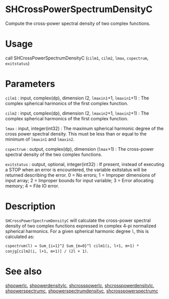 # SHCrossPowerSpectrumDensityC

Compute the cross-power spectral density of two complex functions.

# Usage

call SHCrossPowerSpectrumDensityC (`cilm1`, `cilm2`, `lmax`, `cspectrum`, `exitstatus`)

# Parameters

`cilm1` : input, complex(dp), dimension (2, `lmaxin1`+1, `lmaxin1`+1)
:   The complex spherical harmonics of the first complex function.

`cilm2` : input, complex(dp), dimension (2, `lmaxin2`+1, `lmaxin2`+1)
:   The complex spherical harmonics of the first complex function.

`lmax` : input, integer(int32)
:   The maximum spherical harmonic degree of the cross power spectral density. This must be less than or equal to the minimum of `lmaxin1` and `lmaxin2`.

`cspectrum` : output, complex(dp), dimension (`lmax`+1)
:   The cross-power spectral density of the two complex functions.

`exitstatus` : output, optional, integer(int32)
:   If present, instead of executing a STOP when an error is encountered, the variable exitstatus will be returned describing the error. 0 = No errors; 1 = Improper dimensions of input array; 2 = Improper bounds for input variable; 3 = Error allocating memory; 4 = File IO error.

# Description

`SHCrossPowerSpectrumDensityC` will calculate the cross-power spectral density of two complex functions expressed in complex 4-pi normalized spherical harmonics. For a given spherical harmonic degree `l`, this is calculated as:

`cspectrum(l) = Sum_{i=1}^2 Sum_{m=0}^l cilm1(i, l+1, m+1) * conjg[cilm2(i, l+1, m+1)] / (2l + 1)`.

# See also

[shpowerlc](shpowerlc.html), [shpowerdensitylc](shpowerdensitylc.html), [shcrosspowerlc](shcrosspowerlc.html), [shcrosspowerdensitylc](shcrosspowerdensitylc.html), [shpowerspectrumc](shpowerspectrumc.html), [shpowerspectrumdensityc](shpowerspectrumdensityc.html), [shcrosspowerspectrumc](shcrosspowerspectrumc.html)
